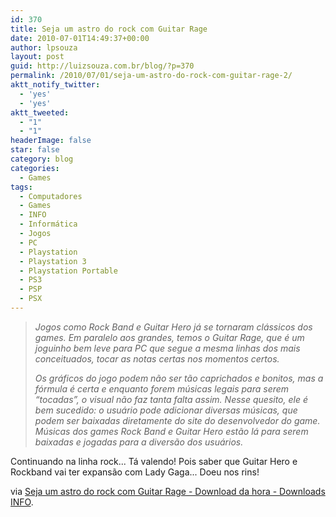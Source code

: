 ```yaml
---
id: 370
title: Seja um astro do rock com Guitar Rage
date: 2010-07-01T14:49:37+00:00
author: lpsouza
layout: post
guid: http://luizsouza.com.br/blog/?p=370
permalink: /2010/07/01/seja-um-astro-do-rock-com-guitar-rage-2/
aktt_notify_twitter:
  - 'yes'
  - 'yes'
aktt_tweeted:
  - "1"
  - "1"
headerImage: false
star: false
category: blog
categories:
  - Games
tags:
  - Computadores
  - Games
  - INFO
  - Informática
  - Jogos
  - PC
  - Playstation
  - Playstation 3
  - Playstation Portable
  - PS3
  - PSP
  - PSX
---
```

> _Jogos como Rock Band e Guitar Hero já se tornaram clássicos dos games. Em paralelo aos grandes, temos o Guitar Rage, que é um joguinho bem leve para PC que segue a mesma linhas dos mais conceituados, tocar as notas certas nos momentos certos._
> 
> _Os gráficos do jogo podem não ser tão caprichados e bonitos, mas a fórmula é certa e enquanto forem músicas legais para serem “tocadas”, o visual não faz tanta falta assim. Nesse quesito, ele é bem sucedido: o usuário pode adicionar diversas músicas, que podem ser baixadas diretamente do site do desenvolvedor do game. Músicas dos games Rock Band e Guitar Hero estão lá para serem baixadas e jogadas para a diversão dos usuários._

Continuando na linha rock... Tá valendo! Pois saber que Guitar Hero e Rockband vai ter expansão com Lady Gaga... Doeu nos rins!

via [Seja um astro do rock com Guitar Rage - Download da hora - Downloads INFO](http://info.abril.com.br/downloaddahora/games/seja-um-astro-do-rock-com-guitar-rage.shtml).
